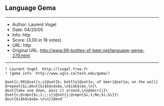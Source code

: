 
## Language Gema ##
---
- Author: Laurent Vogel
- Date: 04/20/05
- Info: http
- Score:  (3.00 in 18 votes)
- URL: http
- Original URL: http://www.99-bottles-of-beer.net/language-gema-279.html
---

```! gema version of 99 bottles of beer
! Laurent Vogel  http://lvogel.free.fr
! (gema info  http://www.ugcs.caltech.edu/gema/)

@set{i;99}@set{s;s}@set{b; bottle}@set{o; of beer}@set{w; on the wall}
@repeat{$i;@out{$i$b$s$o$w,\n$i$b$s$o.\n}\
@out{Take one down, pass it around,\n}@decr{i}\
@set{s;@cmpn{$i;1;;;s}}@set{i;@cmpn{$i;1;No;$i;$i}}\
@out{$i$b$s$o$w.\n\n}}@end```